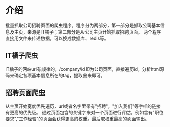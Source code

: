 # 介绍

批量抓取公司招聘页面的爬虫程序。程序分为两部分，第一部分是抓取公司基本信息及主页，来源是IT橘子；第二部分是从公司主页开始抓取招聘页面。
两个程序直接用文件来传递数据，可以换成数据库、redis等。

## IT橘子爬虫

IT橘子的网站url有规律的，/company/id即为公司页面，直接遍历id。分析html源码来确定各项基本信息所在的tag，提取出来即可。

## 招聘页面爬虫

从主页开始宽度优先遍历，url或者名字里带有"招聘"，"加入我们"等字样的链接有更高的优先级。
通过页面包含的关键字来对一个页面进行评估，例如含有"职位要求","工作经验"的页面会获得更高的权重。最后取权重最高的页面输出。